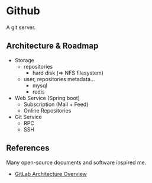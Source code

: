 # Github

A git server.

## Architecture & Roadmap

- Storage 
    - repositories
        - hard disk (=> NFS filesystem)
    - user, repositories metadata...
        - mysql
        - redis
- Web Service (Spring boot)
    - Subscription (Mail + Feed)
    - Online Repositories
- Git Service
    - RPC
    - SSH


## References

Many open-source documents and software inspired me.

- [GitLab Architecture Overview](https://docs.gitlab.com/ce/development/architecture.html)

